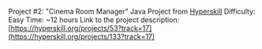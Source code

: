 Project #2: "Cinema Room Manager" Java Project from [Hyperskill](https://hyperskill.org)
Difficulty: Easy
Time: ~12 hours
Link to the project description: [https://hyperskill.org/projects/53?track=17](https://hyperskill.org/projects/133?track=17)
